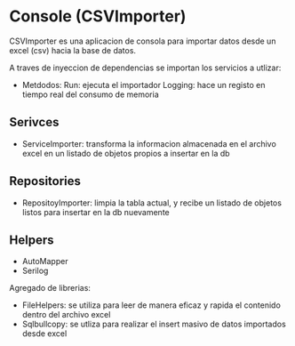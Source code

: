 # Console (CSVImporter)

CSVImporter es una aplicacion de consola para importar datos desde un excel (csv) hacia la base de datos. 

A traves de inyeccion de dependencias se importan los servicios a utlizar:

- Metdodos:
 Run: ejecuta el importador
 Logging: hace un registo en tiempo real del consumo de memoria

## Serivces
- ServiceImporter: transforma la informacion almacenada en el archivo excel en un listado de objetos propios a insertar en la db

## Repositories
- RepositoyImporter: limpia la tabla actual, y recibe un listado de objetos listos para insertar en la db nuevamente

## Helpers 

- AutoMapper
- Serilog

Agregado de librerias:
 - FileHelpers: se utiliza para leer de manera eficaz y rapida el contenido dentro del archivo excel
 - Sqlbullcopy: se utliza para realizar el insert masivo de datos importados desde excel